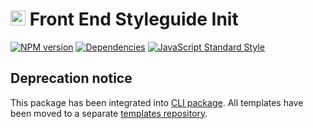 # <img alt="" src="https://cdn.rawgit.com/front-end-styleguide/brand/master/mark/mark.svg" width="24"> Front End Styleguide Init

[![NPM version][npm-image]][npm-url]
[![Dependencies][dependencies-image]][npm-url]
[![JavaScript Standard Style][standard-image]][standard-url]


## Deprecation notice

This package has been integrated into [CLI package](https://github.com/front-end-styleguide/cli). All templates have been moved to a separate [templates repository](https://github.com/front-end-styleguide/templates).


[npm-image]: https://img.shields.io/npm/v/front-end-styleguide-init.svg?style=flat-square
[npm-url]: https://www.npmjs.com/package/front-end-styleguide-init

[dependencies-image]: https://img.shields.io/david/front-end-styleguide/init.svg?style=flat-square

[standard-image]: https://img.shields.io/badge/code_style-standard-brightgreen.svg?style=flat-square
[standard-url]: https://standardjs.com
